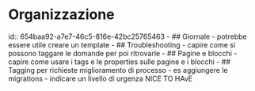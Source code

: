 # Organizzazione
id:: 654baa92-a7e7-46c5-816e-42bc25765463
	- ## Giornale
		- potrebbe essere utile creare un template
	- ## Troubleshooting
		- capire come si possono taggare le domande per poi ritrovarle
	- ## Pagine e blocchi
		- capire come usare i tags e le properties sulle pagine e i blocchi
	- ## Tagging per richieste miglioramento di processo
		- es aggiungere le migrations
		- indicare un livello di urgenza NICE TO HAvE